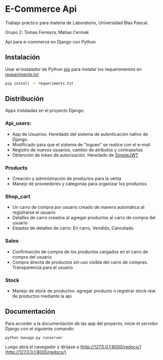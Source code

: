 # E-Commerce Api

Trabajo práctico para materia de Laboratorio, Universidad Blas Pascal.

Grupo 2: Tomas Ferreyra, Matias Cermak

Api para e-commerce en Django con Python

## Instalación

Usar el instalador de Python [pip](https://pip.pypa.io/en/stable/) para instalar los requerimientos en [requeriments.txt](https://github.com/tomaslicenciado/Lab4_E-comerce/blob/master/requeriments.txt)

```bash
pip install -r requeriments.txt
```

## Distribución

Apps instaladas en el proyecto Django:

### Api_users:
  - App de Usuarios. Heredado del sistema de autenticación nativo de Django.
  - Modificado para que el sistema de "logueo" se realice con el e-mail
  - Registro de nuevos usuarios, cambio de atributos y contraseñas
  - Obtención de token de autorización. Heredado de [SimpleJWT](https://django-rest-framework-simplejwt.readthedocs.io/en/latest/)

### Products
  - Creación y administración de productos para la venta
  - Manejo de proveedores y categorías para organizar los productos

### Shop_cart
  - Un carro de compra por usuario creado de manera automática al registrarse el usuario
  - Detalles de carro creados al agregar productos al carro de compra del usuario
  - Estados de detalles de carro: En carro, Vendido, Cancelado

### Sales
  - Confirmación de compra de los productos cargados en el carro de compra del usuario
  - Compra directa de productos sin uso visible del carro de compras. Transparencia para el usuario

### Stock
  - Manejo de stock de productos: agregar producto o registrar stock real de productos mediante la api

## Documentación
Para acceder a la documentación de las app del proyecto, inicie el servidor Django con el siguiente comando:
```
python manage.py runserver
```
Luego abra el navegador y diríjase a [http://127.0.0.1:8000/redocs/](http://127.0.0.1:8000/redocs/)

